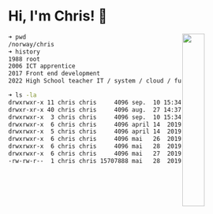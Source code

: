# Hi, I'm Chris! :wave:

<img align="right" width="30%" src="https://media.giphy.com/media/l3q2zbskZp2j8wniE/giphy-downsized-large.gif">

```bash
➜ pwd
/norway/chris
➜ history
1988 root
2006 ICT apprentice
2017 Front end development
2022 High School teacher IT / system / cloud / full stack development
```
```bash
➜ ls -la
drwxrwxr-x 11 chris chris     4096 sep.  10 15:34  .
drwxr-xr-x 40 chris chris     4096 aug.  27 14:37  ..
drwxrwxr-x  3 chris chris     4096 sep.  10 15:34  John Hammond
drwxrwxr-x  6 chris chris     4096 april 14  2019  Scott Hanselman
drwxrwxr-x  5 chris chris     4096 april 14  2019  fireship.io
drwxrwxr-x  6 chris chris     4096 mai   26  2019  The Odin Project
drwxrwxr-x  6 chris chris     4096 mai   28  2019  Syntax.fm
drwxrwxr-x  6 chris chris     4096 mai   27  2019  Darknet Diaries
-rw-rw-r--  1 chris chris 15707888 mai   28  2019  Kode24.no
```
